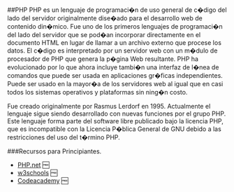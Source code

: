 ##PHP
PHP es un lenguaje de programaci�n de uso general de c�digo del lado del servidor originalmente dise�ado para el desarrollo web de contenido din�mico. Fue uno de los primeros lenguajes de programaci�n del lado del servidor que se pod�an incorporar directamente en el documento HTML en lugar de llamar a un archivo externo que procese los datos. El c�digo es interpretado por un servidor web con un m�dulo de procesador de PHP que genera la p�gina Web resultante. PHP ha evolucionado por lo que ahora incluye tambi�n una interfaz de l�nea de comandos que puede ser usada en aplicaciones gr�ficas independientes. Puede ser usado en la mayor�a de los servidores web al igual que en casi todos los sistemas operativos y plataformas sin ning�n costo.

Fue creado originalmente por Rasmus Lerdorf en 1995. Actualmente el lenguaje sigue siendo desarrollado con nuevas funciones por el grupo PHP. Este lenguaje forma parte del software libre publicado bajo la licencia PHP, que es incompatible con la Licencia P�blica General de GNU debido a las restricciones del uso del t�rmino PHP.

###Recursos para Principiantes.
* [PHP.net](http://www.php.net/) :free:
* [w3schools](http://www.w3schools.com/PHP/) :free:
* [Codeacademy](http://www.codecademy.com/tracks/php) :free:

